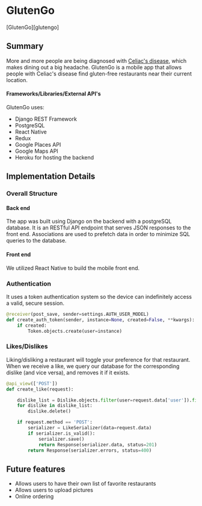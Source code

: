 # GlutenGo

[GlutenGo][glutengo]

## Summary

More and more people are being diagnosed with [Celiac's disease](https://en.wikipedia.org/wiki/Coeliac_disease), which makes dining out a big headache. GlutenGo is a mobile app that allows people with Celiac's disease find gluten-free restaurants near their current location.

#### Frameworks/Libraries/External API's

GlutenGo uses:

- Django REST Framework
- PostgreSQL
- React Native
- Redux
- Google Places API
- Google Maps API
- Heroku for hosting the backend

## Implementation Details

### Overall Structure

#### Back end
The app was built using Django on the backend with a postgreSQL database. It is an RESTful API endpoint that serves JSON responses to the front end. Associations are used to prefetch data in order to minimize SQL queries to the database.

#### Front end
We utilized React Native to build the mobile front end.

### Authentication
It uses a token authentication system so the device can indefinitely access a valid, secure session.

```python
@receiver(post_save, sender=settings.AUTH_USER_MODEL)
def create_auth_token(sender, instance=None, created=False, **kwargs):
    if created:
        Token.objects.create(user=instance)
```
### Likes/Dislikes
Liking/disliking a restaurant will toggle your preference for that restaurant. When we receive a like, we query our database for the corresponding dislike (and vice versa), and removes it if it exists.

```python
@api_view(['POST'])
def create_like(request):

    dislike_list = Dislike.objects.filter(user=request.data['user']).filter(restaurant=request.data['restaurant'])
    for dislike in dislike_list:
        dislike.delete()

    if request.method == 'POST':
        serializer = LikeSerializer(data=request.data)
        if serializer.is_valid():
            serializer.save()
            return Response(serializer.data, status=201)
        return Response(serializer.errors, status=400)
```
## Future features
- Allows users to have their own list of favorite restaurants
- Allows users to upload pictures
- Online ordering
